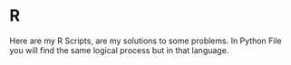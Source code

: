 # R
Here are my R Scripts, are my solutions to some problems. In Python File you will find the same logical process but in that language.

